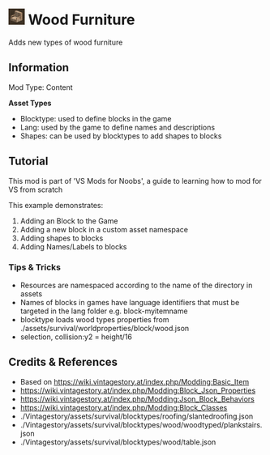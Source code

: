 # <img src="modicon.png" width="32" height="32"> Wood Furniture

Adds new types of wood furniture 
 
## Information

Mod Type: Content 

**Asset Types**

- Blocktype: used to define blocks in the game
- Lang: used by the game to define names and descriptions
- Shapes: can be used by blocktypes to add shapes to blocks
 
## Tutorial

This mod is part of 'VS Mods for Noobs', a guide to learning how to mod for VS from scratch

This example demonstrates:

1. Adding an Block to the Game
2. Adding a new block in a custom asset namespace
3. Adding shapes to blocks
4. Adding Names/Labels to blocks

### Tips & Tricks

- Resources are namespaced according to the name of the directory in assets
- Names of blocks in games have language identifiers that must be targeted in the lang folder e.g. block-myitemname
- blocktype loads wood types properties from ./assets/survival/worldproperties/block/wood.json
- selection, collision:y2 = height/16

## Credits & References

- Based on https://wiki.vintagestory.at/index.php/Modding:Basic_Item
- https://wiki.vintagestory.at/index.php/Modding:Block_Json_Properties
- https://wiki.vintagestory.at/index.php/Modding:Json_Block_Behaviors
- https://wiki.vintagestory.at/index.php/Modding:Block_Classes
- ./Vintagestory/assets/survival/blocktypes/roofing/slantedroofing.json
- ./Vintagestory/assets/survival/blocktypes/wood/woodtyped/plankstairs.json
- ./Vintagestory/assets/survival/blocktypes/wood/table.json